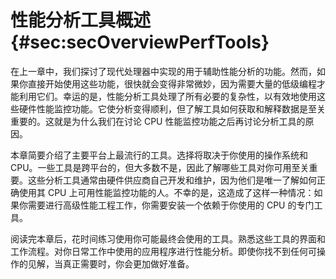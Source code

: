# 性能分析工具概述 {#sec:secOverviewPerfTools}

在上一章中，我们探讨了现代处理器中实现的用于辅助性能分析的功能。然而，如果你直接开始使用这些功能，很快就会变得非常微妙，因为需要大量的低级编程才能利用它们。幸运的是，性能分析工具处理了所有必要的复杂性，以有效地使用这些硬件性能监控功能。它使分析变得顺利，但了解工具如何获取和解释数据是至关重要的。这就是为什么我们在讨论 CPU 性能监控功能之后再讨论分析工具的原因。

本章简要介绍了主要平台上最流行的工具。选择将取决于你使用的操作系统和 CPU。一些工具是跨平台的，但大多数不是，因此了解哪些工具对你可用至关重要。这些分析工具通常由硬件供应商自己开发和维护，因为他们是唯一了解如何正确使用其 CPU 上可用性能监控功能的人。不幸的是，这造成了这样一种情况：如果你需要进行高级性能工程工作，你需要安装一个依赖于你使用的 CPU 的专门工具。

阅读完本章后，花时间练习使用你可能最终会使用的工具。熟悉这些工具的界面和工作流程。对你日常工作中使用的应用程序进行性能分析。即使你找不到任何可操作的见解，当真正需要时，你会更加做好准备。